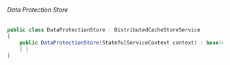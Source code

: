 ###### Data Protection Store
```csharp
public class DataProtectionStore : DistributedCacheStoreService
{
    public DataProtectionStore(StatefulServiceContext context) : base(context)
    { }
}
```
